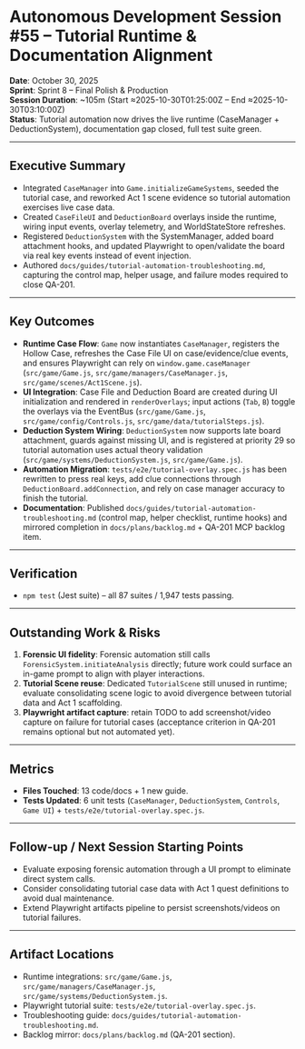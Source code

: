 # Autonomous Development Session #55 – Tutorial Runtime & Documentation Alignment

**Date**: October 30, 2025  
**Sprint**: Sprint 8 – Final Polish & Production  
**Session Duration**: ~105m (Start ≈2025-10-30T01:25:00Z – End ≈2025-10-30T03:10:00Z)  
**Status**: Tutorial automation now drives the live runtime (CaseManager + DeductionSystem), documentation gap closed, full test suite green.

---

## Executive Summary
- Integrated `CaseManager` into `Game.initializeGameSystems`, seeded the tutorial case, and reworked Act 1 scene evidence so tutorial automation exercises live case data.
- Created `CaseFileUI` and `DeductionBoard` overlays inside the runtime, wiring input events, overlay telemetry, and WorldStateStore refreshes.
- Registered `DeductionSystem` with the SystemManager, added board attachment hooks, and updated Playwright to open/validate the board via real key events instead of event injection.
- Authored `docs/guides/tutorial-automation-troubleshooting.md`, capturing the control map, helper usage, and failure modes required to close QA-201.

---

## Key Outcomes
- **Runtime Case Flow**: `Game` now instantiates `CaseManager`, registers the Hollow Case, refreshes the Case File UI on case/evidence/clue events, and ensures Playwright can rely on `window.game.caseManager` (`src/game/Game.js`, `src/game/managers/CaseManager.js`, `src/game/scenes/Act1Scene.js`).
- **UI Integration**: Case File and Deduction Board are created during UI initialization and rendered in `renderOverlays`; input actions (`Tab`, `B`) toggle the overlays via the EventBus (`src/game/Game.js`, `src/game/config/Controls.js`, `src/game/data/tutorialSteps.js`).
- **Deduction System Wiring**: `DeductionSystem` now supports late board attachment, guards against missing UI, and is registered at priority 29 so tutorial automation uses actual theory validation (`src/game/systems/DeductionSystem.js`, `src/game/Game.js`).
- **Automation Migration**: `tests/e2e/tutorial-overlay.spec.js` has been rewritten to press real keys, add clue connections through `DeductionBoard.addConnection`, and rely on case manager accuracy to finish the tutorial.
- **Documentation**: Published `docs/guides/tutorial-automation-troubleshooting.md` (control map, helper checklist, runtime hooks) and mirrored completion in `docs/plans/backlog.md` + QA-201 MCP backlog item.

---

## Verification
- `npm test` (Jest suite) – all 87 suites / 1,947 tests passing.

---

## Outstanding Work & Risks
1. **Forensic UI fidelity**: Forensic automation still calls `ForensicSystem.initiateAnalysis` directly; future work could surface an in-game prompt to align with player interactions.
2. **Tutorial Scene reuse**: Dedicated `TutorialScene` still unused in runtime; evaluate consolidating scene logic to avoid divergence between tutorial data and Act 1 scaffolding.
3. **Playwright artifact capture**: retain TODO to add screenshot/video capture on failure for tutorial cases (acceptance criterion in QA-201 remains optional but not automated yet).

---

## Metrics
- **Files Touched**: 13 code/docs + 1 new guide.
- **Tests Updated**: 6 unit tests (`CaseManager`, `DeductionSystem`, `Controls`, `Game UI`) + `tests/e2e/tutorial-overlay.spec.js`.

---

## Follow-up / Next Session Starting Points
- Evaluate exposing forensic automation through a UI prompt to eliminate direct system calls.
- Consider consolidating tutorial case data with Act 1 quest definitions to avoid dual maintenance.
- Extend Playwright artifacts pipeline to persist screenshots/videos on tutorial failures.

---

## Artifact Locations
- Runtime integrations: `src/game/Game.js`, `src/game/managers/CaseManager.js`, `src/game/systems/DeductionSystem.js`.
- Playwright tutorial suite: `tests/e2e/tutorial-overlay.spec.js`.
- Troubleshooting guide: `docs/guides/tutorial-automation-troubleshooting.md`.
- Backlog mirror: `docs/plans/backlog.md` (QA-201 section).
